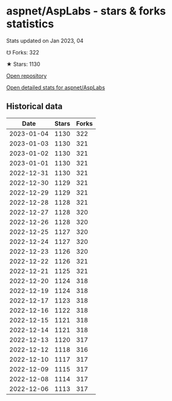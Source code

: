 # aspnet/AspLabs - stars & forks statistics

Stats updated on Jan 2023, 04

☋ Forks: 322

★ Stars: 1130

[Open repository](https://github.com/aspnet/AspLabs)

[Open detailed stats for aspnet/AspLabs](https://reviewgithub.com/rep/aspnet/AspLabs)

## Historical data
| Date | Stars | Forks |
|------|-------|-------|
| 2023-01-04 | 1130 | 322 | 
| 2023-01-03 | 1130 | 321 | 
| 2023-01-02 | 1130 | 321 | 
| 2023-01-01 | 1130 | 321 | 
| 2022-12-31 | 1130 | 321 | 
| 2022-12-30 | 1129 | 321 | 
| 2022-12-29 | 1129 | 321 | 
| 2022-12-28 | 1128 | 321 | 
| 2022-12-27 | 1128 | 320 | 
| 2022-12-26 | 1128 | 320 | 
| 2022-12-25 | 1127 | 320 | 
| 2022-12-24 | 1127 | 320 | 
| 2022-12-23 | 1126 | 320 | 
| 2022-12-22 | 1126 | 321 | 
| 2022-12-21 | 1125 | 321 | 
| 2022-12-20 | 1124 | 318 | 
| 2022-12-19 | 1124 | 318 | 
| 2022-12-17 | 1123 | 318 | 
| 2022-12-16 | 1122 | 318 | 
| 2022-12-15 | 1121 | 318 | 
| 2022-12-14 | 1121 | 318 | 
| 2022-12-13 | 1120 | 317 | 
| 2022-12-12 | 1118 | 316 | 
| 2022-12-10 | 1117 | 317 | 
| 2022-12-09 | 1115 | 317 | 
| 2022-12-08 | 1114 | 317 | 
| 2022-12-06 | 1113 | 317 | 

